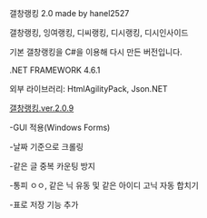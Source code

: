 갤창랭킹 2.0 made by hanel2527

갤창랭킹, 잉여랭킹, 디씨랭킹, 디시랭킹, 디시인사이드


기본 갤창랭킹을 C#을 이용해 다시 만든 버전입니다.

.NET FRAMEWORK 4.6.1

외부 라이브러리: HtmlAgilityPack, Json.NET


<a href='https://github.com/hanel2527/dcinisde-crawler.ver.2/releases/download/v2.0.9/gallchangranking.ver.2.0.9.zip'>갤창랭킹.ver.2.0.9</a>

-GUI 적용(Windows Forms)

-날짜 기준으로 크롤링

-같은 글 중복 카운팅 방지

-통피 ㅇㅇ, 같은 닉 유동 및 같은 아이디 고닉 자동 합치기

-표로 저장 기능 추가